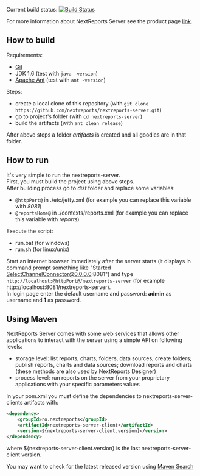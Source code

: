<!-- I cannot use jdk 1.6 in buildhive
Current build status: [![Build Status](https://buildhive.cloudbees.com/job/nextreports/job/nextreports-server/badge/icon)](https://buildhive.cloudbees.com/job/nextreports/job/nextreports-server/)
-->
Current build status: [![Build Status](https://travis-ci.org/nextreports/nextreports-server.png?branch=master)](https://travis-ci.org/nextreports/nextreports-server)

For more information about NextReports Server see the product page [link](http://www.next-reports.com/index.php/products/nextreports-server.html).  

How to build
-------------------
Requirements: 
- [Git](http://git-scm.com/) 
- JDK 1.6 (test with `java -version`)
- [Apache Ant](http://ant.apache.org/) (test with `ant -version`)

Steps:
- create a local clone of this repository (with `git clone https://github.com/nextreports/nextreports-server.git`)
- go to project's folder (with `cd nextreports-server`) 
- build the artifacts (with `ant clean release`)

After above steps a folder _artifacts_ is created and all goodies are in that folder.

How to run
-------------------
It's very simple to run the nextreports-server.   
First, you must build the project using above steps.   
After building process go to _dist_ folder and replace some variables:
- `@httpPort@` in ./etc/jetty.xml (for example you can replace this variable with _8081_)
- `@reportsHome@` in ./contexts/reports.xml (for example you can replace this variable with _reports_)  

Execute the script:
- run.bat (for windows)
- run.sh (for linux/unix)

Start an internet browser immediately after the server starts (it displays in command prompt something like "Started SelectChannelConnector@0.0.0.0:8081") and type `http://localhost:@httpPort@/nextreports-server` (for example http://localhost:8081/nextreports-server).  
In login page enter the default username and password: __admin__ as username and __1__ as password. 

Using Maven
-------------------
NextReports Server comes with some web services that allows other applications to interact with the server using a simple API on following levels: 
- storage level: list reports, charts, folders, data sources; create folders; publish reports, charts and data sources; download reports and charts (these methods are also used by NextReports Designer)
- process level: run reports on the server from your proprietary applications with your specific parameters values

In your pom.xml you must define the dependencies to nextreports-server-clients artifacts with:

```xml
<dependency>
    <groupId>ro.nextreports</groupId>
    <artifactId>nextreports-server-client</artifactId>
    <version>${nextreports-server-client.version}</version>
</dependency>    
```

where ${nextreports-server-client.version} is the last nextreports-server-client version.

You may want to check for the latest released version using [Maven Search](http://search.maven.org/#search%7Cga%7C1%7Cnextreports-server-client)
